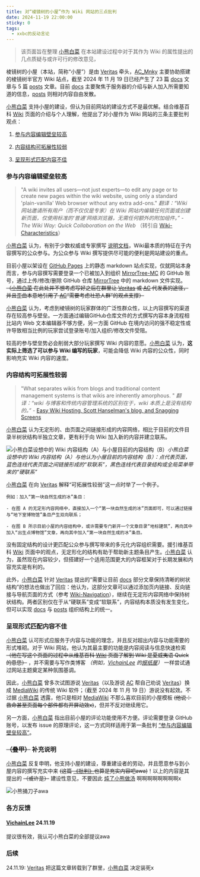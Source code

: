 ```yaml
---
title: 对“棱镜树的小屋”作为 Wiki 网站的三点批判
date: 2024-11-19 22:00:00
sticky: 0
tags:
  - xxbc的反动言论
---
```


> 该页面旨在整理 [小熊白菜](/docs/server/players.html#小熊白菜) 在本站建设过程中对于其作为 Wiki 的属性提出的几点质疑与或许可行的修改意见，

棱镜树的小屋（本站，简称“小屋”）是由 [Veritas](/docs/server/players.html#概要) 牵头，[AC_Mnky](/docs/server/players.html#AC) 主要协助搭建的棱镜树半官方 Wiki 站点，截至 2024 年 11 月 19 日已经产生了 23 篇 [docs](/docs) 文章与 5 篇 [posts](/archives/) 文章。目前 [docs](/docs) 主要聚焦于服务器的介绍与新人加入所需要知道的信息，[posts](/archives/) 则相对内容自由发散。

[小熊白菜](/docs/server/players.html#小熊白菜) 支持小屋的建设，但认为目前网站的建设方式不是最优解。结合维基百科 [Wiki](https://en.wikipedia.org/wiki/Wiki) 页面的介绍与个人理解，他提出了对小屋作为 Wiki 网站的三条主要批判观点：

1. [参与内容编辑壁垒较高](#参与内容编辑壁垒较高)

2. [内容结构可拓展性较弱](#内容结构可拓展性较弱)

3. [呈现形式匹配内容不佳](#呈现形式匹配内容不佳)

### 参与内容编辑壁垒较高

> "A wiki invites all users—not just experts—to edit any page or to create new pages within the wiki website, using only a standard 'plain-vanilla' Web browser without any extra add-ons." *翻译：“Wiki 网站邀请所有用户（而不仅仅是专家）在 Wiki 网站内编辑任何页面或创建新页面，仅使用标准的‘普通’网络浏览器，无需任何额外的附加组件。”* -  *The Wiki Way: Quick Collaboration on the Web* （转引自 [Wiki-Characteristics](https://en.wikipedia.org/wiki/Wiki#Characteristics)）

[小熊白菜](/docs/server/players.html#小熊白菜) 认为，有别于少数权威或专家撰写 [说明文档](https://en.wikipedia.org/wiki/Software_documentation)，Wiki最本质的特征在于内容撰写的公众参与。为公众参与 Wiki 撰写提供尽可能的便利是网站建设的重点。

目前小屋以架设在 [GitHub Pages](https://docs.github.com/zh/pages/getting-started-with-github-pages/about-github-pages) 上的静态 markdown 站点实现，仅就网站本身而言，参与内容撰写需要登录一个已被加入到组织 [MirrorTree-MC](https://github.com/MirrorTree-MC) 的 GitHub 账号，通过上传/修改/删除 GitHub 仓库 [MirrorTree](https://github.com/MirrorTree-MC/MirrorTree) 中的 markdown 文件实现。 ~~（[小熊白菜](/docs/server/players.html#小熊白菜) 在此处并不想考虑写好之后在群里让 [Veritas](/docs/server/players.html#概要) 或 [AC](/docs/server/players.html#AC) 代发表的途径，并且歪曲本意地引用了 [AC](/docs/server/players.html#AC)“需要考虑社恐人群”的观点支撑）~~

[小熊白菜](/docs/server/players.html#小熊白菜) 认为，考虑到棱镜树的玩家群体的广泛性群众性，以上内容撰写的渠道存在较高参与壁垒。一方面通过编辑GitHub仓库文件的方式撰写内容本身流程相比站内 Web 文本编辑器不够方便，另一方面 GitHub 在境内访问的强不稳定性或许导致相当比例的玩家尝试登录账号/加入组织/修改文件受阻。

较高的参与壁垒势必会削弱大部分玩家撰写 Wiki 内容的意愿。[小熊白菜](/docs/server/players.html#小熊白菜) 认为，**这实际上筛选了可以参与 Wiki 编写的玩家**，可能会降低 Wiki 内容的公众性，同时影响充实 Wiki 内容的速度。

### 内容结构可拓展性较弱

> "What separates wikis from blogs and traditional content management systems is that wikis are inherently amorphous. " *翻译：“wiki 与博客和传统内容管理系统的区别在于，wiki 本质上是没有结构的。”* - [Easy Wiki Hosting, Scott Hanselman's blog, and Snagging Screens](https://learn.microsoft.com/en-us/archive/msdn-magazine/2008/july/easy-wiki-hosting-scott-hanselman-s-blog-and-snagging-screens)

[小熊白菜](/docs/server/players.html#小熊白菜) 认为无定形的、由页面之间链接形成的内容网络，相比于目前的文件目录半树状结构半独立文章，更有利于向 Wiki 加入新的内容并建立联系。

![小熊白菜设想中的 Wiki 内容结构（A）与小屋目前的内容结构（B）](https://cos.bearcabbage.top/wp-content/uploads/2024/11/IMG_3751.jpeg)*小熊白菜设想中的 Wiki 内容结构（A）与他认为小屋目前的内容结构（B）：点代表页面，蓝色连线代表页面之间链接形成的“软联系”，黑色连线代表目录结构或全局菜单带来的“硬联系”*

[小熊白菜](/docs/server/players.html#小熊白菜) 在向 [Veritas](/docs/server/players.html#概要) 解释“可拓展性较弱”这一点时举了一个例子。

    例如：加入“第一块自然生成的冰”条目：

    - 在图 A 的无定形内容网络中，直接加入一个“第一块自然生成的冰”页面即可，可以通过链接与“地下室博物馆”条目产生双向联系；

    - 在图 B 所示目前小屋的内容结构中，或许需要专门新开一个文章目录“地标建筑”，再向其中加入“出生点博物馆”文章，再向其中加入“第一块自然生成的冰”条目。

没有固定结构的设计更匹配公众参与撰写带来的多元化内容组织需要。援引维基百科 [Wiki](https://en.wikipedia.org/wiki/Wiki) 页面中的观点，无定形化的结构有助于帮助新主题条目产生。[小熊白菜](/docs/server/players.html#小熊白菜) 认为，虽然现在内容较少，但搭建好一个适用范围更大的内容框架对于长期发展和内容充实是有利的。

此外，[小熊白菜](/docs/server/players.html#小熊白菜) 针对 [Veritas](/docs/server/players.html#概要) 提出的“需要让目前 [docs](/docs) 部分文章保持清晰的树状结构”的想法也做出了回应：他认为，这部分文章可以通过添加页内链接、反向链接与导航页面的方式（参考 [Wiki-Navigation](https://en.wikipedia.org/wiki/Wiki#Navigation)），继续在无定形内容网络中保持树状结构。两者区别仅在于从“硬联系”变成“软联系”，内容结构本质没有发生变化，但可以实现 [docs](/docs) 与 [posts](/archives/) 组织结构上的统一。

### 呈现形式匹配内容不佳

[小熊白菜](/docs/server/players.html#小熊白菜) 认可形式应服务于内容与功能的理念，并且反对超出内容与功能需要的形式堆砌。对于 Wiki 网站，他认为其最主要的功能是内容阅读与信息快速检索 ~~（他在写这个页面的过程中从维基百科 [Wiki](https://en.wikipedia.org/wiki/Wiki) 页面了解到 Wiki 是夏威夷语 Quick 的意思）~~ ，并不需要与写作类博客 *（例如，[VichainLee](/docs/server/players.html#VichainLee) 的[报纸屋](https://v.bearcabbage.top/)）* 一样尝试通过网站主题奠定某种氛围基调。

因此，[小熊白菜](/docs/server/players.html#小熊白菜) 曾多次试图游说 [Veritas](/docs/server/players.html#概要)（以及游说 [AC](/docs/server/players.html#AC) 帮自己劝说 [Veritas](/docs/server/players.html#概要)）换成 [MediaWiki](https://www.mediawiki.org/wiki/MediaWiki) 的传统 Wiki 软件；（截至 2024 年 11 月 19 日）游说没有起效。不过据 [小熊白菜](/docs/server/players.html#小熊白菜) 透露，他只是相对 [MediaWiki](https://www.mediawiki.org/wiki/MediaWiki) 不那么喜欢目前的小屋模板 ~~(他说：救命甚至页面每个部件都有开屏动效x)~~，但并不反对继续用它。

另一方面，[小熊白菜](/docs/server/players.html#小熊白菜) 指出目前小屋的评论功能使用不方便。评论需要登录 GitHub 账号，以发布 issue 的原理评论，这一方式同样适用于第一条批判 [“参与内容编辑壁垒较高”](#参与内容编辑壁垒较高)。

### ~~（叠甲）~~ 补充说明

[小熊白菜](/docs/server/players.html#小熊白菜) 反复申明，他支持小屋的建设，尊重建设者的劳动，并且愿意参与到小屋内容的撰写充实中来 ~~(这篇 [《批判》](/criticism)也算是充实内容吧awa)~~！以上的内容是其提出的 ~~（或许是）~~ 建设性意见，不要因此 [炖了小熊做汤](/news/mt19.html) 啊啊啊啊啊啊啊啊x

![小熊捅刀子awa](https://cos.bearcabbage.top/wp-content/uploads/2024/11/IMG_6418.gif)

### 各方反馈

#### [VichainLee](/docs/server/players.html#VichainLee) 24.11.19

提议很有效，我认可小熊白菜的全部提议awa

### 后续

24.11.19: [Veritas](/docs/server/players.html#概要) 把这篇文章转载到了群里，[小熊白菜](/docs/server/players.html#小熊白菜) 决定装死x
